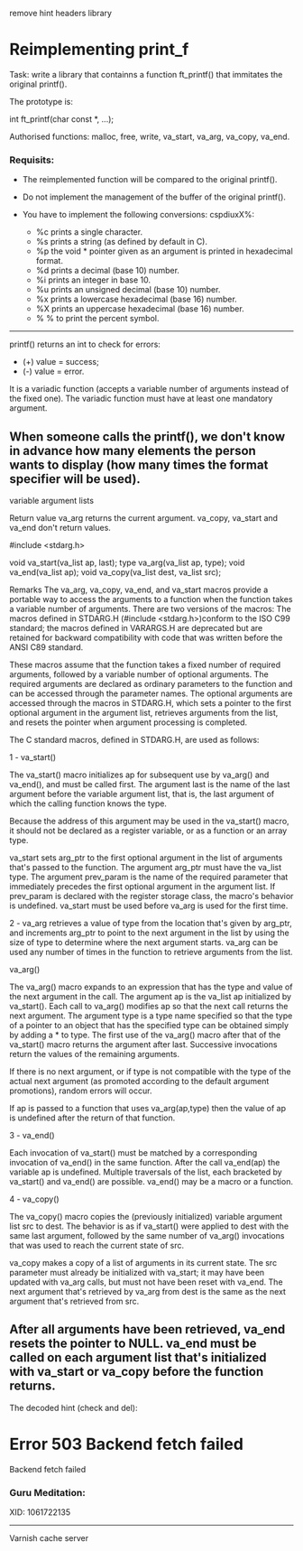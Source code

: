 remove hint
headers
library

# Reimplementing print_f 

Task: write a library that containns a function ft_printf() that immitates the original printf().

The prototype is:

int ft_printf(char const *, ...);

Authorised functions:
malloc, free, write, va_start, va_arg, va_copy, va_end.

### Requisits:

* The reimplemented function will be compared to the original printf().

* Do not implement the management of the buffer of the original printf().

* You have to implement the following conversions: cspdiuxX%:

    * %c prints a single character.
    * %s prints a string (as defined by default in C).
    * %p the void * pointer given as an argument is printed in hexadecimal format.
    * %d prints a decimal (base 10) number.
    * %i prints an integer in base 10.
    * %u prints an unsigned decimal (base 10) number.
    * %x prints a lowercase hexadecimal (base 16) number.
    * %X prints an uppercase hexadecimal (base 16) number.
    * % % to print the percent symbol.

---------------------------
printf() returns an int to check for errors:
* (+) value = success;
* (-) value = error.

It is a variadic function (accepts a variable number of arguments instead of the fixed one). The variadic function must have at least one mandatory argument.

When someone calls the printf(), we don't know in advance how many elements the person wants to display (how many times the format specifier will be used).
-------------------
variable argument lists

Return value
va_arg returns the current argument. 
va_copy, va_start and va_end don't return values.

#include <stdarg.h>

void va_start(va_list ap, last);
type va_arg(va_list ap, type);
void va_end(va_list ap);
void va_copy(va_list dest, va_list src);


Remarks
The va_arg, va_copy, va_end, and va_start macros provide a portable way to access the arguments to a function when the function takes a variable number of arguments. There are two versions of the macros: The macros defined in STDARG.H (#include <stdarg.h>)conform to the ISO C99 standard; the macros defined in VARARGS.H are deprecated but are retained for backward compatibility with code that was written before the ANSI C89 standard.

These macros assume that the function takes a fixed number of required arguments, followed by a variable number of optional arguments. The required arguments are declared as ordinary parameters to the function and can be accessed through the parameter names. The optional arguments are accessed through the macros in STDARG.H, which sets a pointer to the first optional argument in the argument list, retrieves arguments from the list, and resets the pointer when argument processing is completed.

The C standard macros, defined in STDARG.H, are used as follows:

1 - va_start()

The va_start() macro initializes ap for subsequent use by va_arg() and va_end(), and must be called first.
The argument last is the name of the last argument before the variable argument list, that is, the last argument of which the calling function knows the type.

Because the address of this argument may be used in the va_start() macro, it should not be declared as a register variable, or as a function or an array type.

va_start sets arg_ptr to the first optional argument in the list of arguments that's passed to the function. The argument arg_ptr must have the va_list type. The argument prev_param is the name of the required parameter that immediately precedes the first optional argument in the argument list. If prev_param is declared with the register storage class, the macro's behavior is undefined. va_start must be used before va_arg is used for the first time.

2 - va_arg retrieves a value of type from the location that's given by arg_ptr, and increments arg_ptr to point to the next argument in the list by using the size of type to determine where the next argument starts. va_arg can be used any number of times in the function to retrieve arguments from the list.

va_arg()

The va_arg() macro expands to an expression that has the type and value of the next argument in the call. The argument ap is the va_list ap initialized by va_start(). Each call to va_arg() modifies ap so that the next call returns the next argument. The argument type is a type name specified so that the type of a pointer to an object that has the specified type can be obtained simply by adding a * to type.
The first use of the va_arg() macro after that of the va_start() macro returns the argument after last. Successive invocations return the values of the remaining arguments.

If there is no next argument, or if type is not compatible with the type of the actual next argument (as promoted according to the default argument promotions), random errors will occur.

If ap is passed to a function that uses va_arg(ap,type) then the value of ap is undefined after the return of that function.

3 - va_end()

Each invocation of va_start() must be matched by a corresponding invocation of va_end() in the same function. After the call va_end(ap) the variable ap is undefined. Multiple traversals of the list, each bracketed by va_start() and va_end() are possible. va_end() may be a macro or a function.

4 - va_copy()

The va_copy() macro copies the (previously initialized) variable argument list src to dest. The behavior is as if va_start() were applied to dest with the same last argument, followed by the same number of va_arg() invocations that was used to reach the current state of src.

va_copy makes a copy of a list of arguments in its current state. The src parameter must already be initialized with va_start; it may have been updated with va_arg calls, but must not have been reset with va_end. The next argument that's retrieved by va_arg from dest is the same as the next argument that's retrieved from src.

After all arguments have been retrieved, va_end resets the pointer to NULL. va_end must be called on each argument list that's initialized with va_start or va_copy before the function returns.
-------------------------

The decoded hint (check and del):

<!DOCTYPE html>
<html>
  <head>
    <title>503 Backend fetch failed</title>
  </head>
  <body>
    <h1>Error 503 Backend fetch failed</h1>
    <p>Backend fetch failed</p>
    <h3>Guru Meditation:</h3>
    <p>XID: 1061722135</p>
    <hr>
    <p>Varnish cache server</p>
  </body>
</html>

